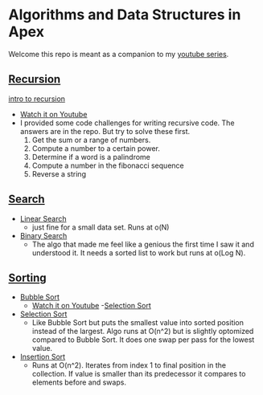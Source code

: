 # Algorithms and Data Structures in Apex

Welcome this repo is meant as a companion to
my [youtube series](https://www.youtube.com/playlist?list=PLdt84CMzTQBbon-6Oy2a_rIsOyzMTrjnn).

## [Recursion](https://github.com/bdJohnson72/Algorithms_And_Data_Structures_In_Apex/tree/master/force-app/main/default/classes/recursion)

[intro to recursion](https://github.com/bdJohnson72/Algorithms_And_Data_Structures_In_Apex/tree/master/force-app/main/default/classes/recursion)

- [Watch it on Youtube](https://www.youtube.com/watch?v=4xpg0NnS90w&list=PLdt84CMzTQBbon-6Oy2a_rIsOyzMTrjnn&index=2)
- I provided some code challenges for writing recursive code. The answers are in the repo. But try to solve these first.
  1. Get the sum or a range of numbers.
  2. Compute a number to a certain power.
  3. Determine if a word is a palindrome
  4. Compute a number in the fibonacci sequence
  5. Reverse a string

## [Search](https://github.com/bdJohnson72/Algorithms_And_Data_Structures_In_Apex/tree/master/force-app/main/default/classes/search)

- [Linear Search](https://github.com/bdJohnson72/Algorithms_And_Data_Structures_In_Apex/blob/master/force-app/main/default/classes/search/LinearSearch.cls)
  - just fine for a small data set. Runs at o(N)
- [Binary Search](https://github.com/bdJohnson72/Algorithms_And_Data_Structures_In_Apex/blob/master/force-app/main/default/classes/search/BinarySearch.cls)
  - The algo that made me feel like a genious the first time I saw it and understood it. It needs a sorted list to work but runs at o(Log N).

## [Sorting](https://github.com/bdJohnson72/Algorithms_And_Data_Structures_In_Apex/tree/master/force-app/main/default/classes/basic_sorting)

- [Bubble Sort](https://github.com/bdJohnson72/Algorithms_And_Data_Structures_In_Apex/tree/master/force-app/main/default/classes)
  - [Watch it on Youtube](https://youtu.be/KJVDLgfzCL8) -[Selection Sort]()
- [Selection Sort](https://github.com/bdJohnson72/Algorithms_And_Data_Structures_In_Apex/blob/master/force-app/main/default/classes/basic_sorting/SelectionSort.cls)
    - Like Bubble Sort but puts the smallest value into sorted position instead of the largest. Algo runs at O(n^2) but is slightly optomized compared to Bubble Sort. It does one swap per pass for the lowest value. 
- [Insertion Sort](https://github.com/bdJohnson72/Algorithms_And_Data_Structures_In_Apex/blob/master/force-app/main/default/classes/basic_sorting/InsertionSort.cls)
  - Runs at O(n^2). Iterates from index 1 to final position in the collection. If value is smaller than its predecessor it compares to elements before and swaps.    
